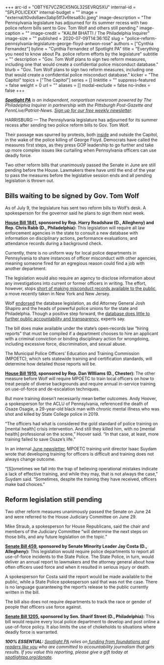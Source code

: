 +++
arc-id = "OBTY67VCZRCX5NGL32SEVRQ5XU"
internal-id = "SPLPOLICEXX"
internal-budget = ""
image = "external/t0vds6aev3abp5tf3v6tesa83c.jpeg"
image-description = "The Pennsylvania legislature has adjourned for its summer recess with two police reform bills sent to Gov. Tom Wolf and others still pending."
image-caption = ""
image-credit = "KALIM BHATTI / The Philadelphia Inquirer"
image-size = ""
published = 2020-07-09T14:36:10Z
slug = "police-reform-pennsylvania-legislature-george-floyd-antwon-rose"
authors = ["Cynthia Fernandez"]
byline = "Cynthia Fernandez of Spotlight PA"
title = "Everything you need to know about Pa. police reform efforts by the legislature"
subtitle = ""
description = "Gov. Tom Wolf plans to sign two reform measures, including one that would create a confidential police misconduct database."
blurb = "Gov. Tom Wolf plans to sign two reform measures, including one that would create a confidential police misconduct database."
kicker = "The Capitol"
topics = ["The Capitol"]
series = []
linktitle = ""
suppress-featured = false
weight = 0
url = ""
aliases = []
modal-exclude = false
no-index = false
+++

<a href="https://www.spotlightpa.org/"><i><b>Spotlight PA</b></i></a><i> is an independent, nonpartisan newsroom powered by The Philadelphia Inquirer in partnership with the Pittsburgh Post-Gazette and PennLive/Patriot-News. </i><a href="https://www.spotlightpa.org/newsletters"><i>Sign up for our free weekly newsletter</i></a><i>.</i>

HARRISBURG — The Pennsylvania legislature has adjourned for its summer recess after sending two police reform bills to Gov. Tom Wolf.

Their passage was spurred by protests, both <a href="https://www.spotlightpa.org/news/2020/06/pennsylvania-george-floyd-protests-democrats-block-house-demand-action/" target=_blank>inside</a> and outside the Capitol, in the wake of the police killing of George Floyd. Democrats have called the measures first steps, as they press GOP leadership to go further and take up more complex issues like curtailing when Pennsylvania officers can use deadly force.

Two other reform bills that unanimously passed the Senate in June are still pending before the House. Lawmakers there have until the end of the year to pass the measures before the legislative session ends and all pending legislation is thrown out.

## Bills waiting to be signed by Gov. Tom Wolf

As of July 9, the legislature has sent two reform bills to Wolf’s desk. A spokesperson for the governor said he plans to sign them next week.

<a href="https://www.legis.state.pa.us/cfdocs/billInfo/billInfo.cfm?sYear=2019&sInd=0&body=H&type=B&bn=1841"><b>House Bill 1841</b></a><b>, sponsored by Rep. Harry Readshaw (D., Allegheny) and Rep. Chris Rabb (D., Philadelphia):</b> This legislation will require all law enforcement agencies in the state to consult a new database with information on disciplinary actions, performance evaluations, and attendance records during a background check.

Currently, there is no uniform way for local police departments in Pennsylvania to share instances of officer misconduct with other agencies, meaning someone fired for an egregious reason could find a job with another department.

The legislation would also require an agency to disclose information about any investigations into current or former officers in writing. The effort, however, stops <a href="https://www.spotlightpa.org/news/2020/06/pennsylvania-police-misconduct-database-george-floyd/" target=_blank>short of making misconduct records available to the public</a>, a move recently taken in New York and New Jersey.

Wolf <a href="https://www.spotlightpa.org/news/2020/06/pennsylvania-state-police-watchdog-tom-wolf-reform-george-floyd/">endorsed</a> the database legislation, as did Attorney General Josh Shapiro and the heads of powerful police unions for the state and Philadelphia. Though a positive step forward, the <a href="https://www.spotlightpa.org/news/2020/06/antwon-rose-pennsylvania-police-misconduct-database/" target=_blank>database does little to further public accountability and transparency</a>, experts say.

The bill does make available under the state’s open-records law “hiring reports” that must be compiled if a department chooses to hire an applicant with a criminal conviction or binding disciplinary action for wrongdoing, including excessive force, discrimination, and sexual abuse.

The Municipal Police Officers’ Education and Training Commission (MPOETC), which sets statewide training and certification standards, will determine how detailed those reports will be.

<a href="https://www.legis.state.pa.us/cfdocs/billinfo/billinfo.cfm?syear=2019&sind=0&body=H&type=B&bn=1910"><b>House Bill 1910</b></a><b>, sponsored by Rep. Dan WIlliams (D., Chester): </b>The other measure before Wolf will require MPOETC to train local officers on how to treat people of diverse backgrounds and require annual in-service training on use-of-force and de-escalation techniques.

But more training doesn’t necessarily mean better outcomes. Andy Hoover, a spokesperson for the ACLU of Pennsylvania, referenced the death of Osaze Osagie, a 29-year-old black man with chronic mental illness who was shot and killed by State College police in 2019.

“The officers had what is considered the gold standard of police training on [mental health] crisis intervention. And still they killed him, with no [mental health] professional on the scene,” Hoover said. “In that case, at least, more training failed to save Osaze’s life.”

In an internal <a href="https://mpoetc.psp.pa.gov/MPOETC%20Newsletters/MPOETC_Newsletter_2020_06.pdf">June newsletter</a>, MPOETC training unit director Isaac Suydam wrote that developing training for officers is difficult and training does not always change outcome.

“[S]ometimes we fall into the trap of believing operational mistakes indicate a lack of effective training, and while they may, that is not always the case,” Suydam said. “Sometimes, despite the training they have received, officers make bad choices.”

## Reform legislation still pending

Two other reform measures unanimously passed the Senate on June 24 and were referred to the House Judiciary Committee on June 29.

Mike Straub, a spokesperson for House Republicans, said the chair and members of the Judiciary Committee “will determine the next steps on those bills, and any future legislation on the topic.”

<a href="https://www.legis.state.pa.us/cfdocs/billinfo/BillInfo.cfm?syear=2019&sind=0&body=S&type=B&bn=459"><b>Senate Bill 459</b></a><b>, sponsored by Senate Minority Leader Jay Costa (D., Allegheny):</b> This legislation would require police departments to report all use-of-force incidents to the State Police. The State Police, in turn, would deliver an annual report to lawmakers and the attorney general about how often officers used force and when it resulted in serious injury or death.

A spokesperson for Costa said the report would be made available to the public, while a State Police spokesperson said that was not the case. There is no language guaranteeing the report’s release to the public currently written in the bill.

The bill also does not require departments to track the race or gender of people that officers use force against.

<a href="https://www.legis.state.pa.us/cfdocs/billinfo/billinfo.cfm?syear=2019&sind=0&body=S&type=B&bn=1205"><b>Senate Bill 1205</b></a><b>, sponsored by Sen. Sharif Street (D., Philadelphia):</b> This bill would require every local police department to develop and post online a use-of-force policy. It also limits the use of chokeholds to situations where deadly force is warranted.

<i><b>100% ESSENTIAL:</b></i> <a href="https://www.spotlightpa.org/"><i>Spotlight PA</i></a><i> relies on</i><a href="https://www.spotlightpa.org/support"><i> funding from foundations and readers like you</i></a><i> who are committed to accountability journalism that gets results. If you value this reporting, please give a gift today at </i><a href="http://spotlightpa.org/donate"><i>spotlightpa.org/donate</i></a><i>.</i>
